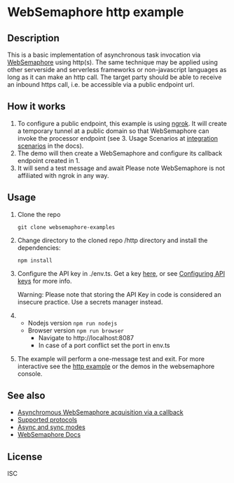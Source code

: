 # WebSemaphore http example

## Description

This is a basic implementation of asynchronous task invocation via [WebSemaphore](https://www.websemaphore.com) using http(s). 
The same technique may be applied using other serverside and serverless frameworks or non-javascript languages as long as it can make an http call. The target party should be able to receive an inbound https call, i.e. be accessible via a public endpoint url.


## How it works
1. To configure a public endpoint, this example is using [ngrok](https://ngrok.com/). It will create a temporary tunnel at a public domain so that WebSemaphore can invoke the processor endpoint (see 3. Usage Scenarios at [integration scenarios](https://www.websemaphore.com/docs/v1/concepts/scenarios-integration#usage-scenarios) in the docs). 
2. The demo will then create a WebSemaphore and configure its callback endpoint created in 1.
3. It will send a test message and await 
Please note WebSemaphore is not affiliated with ngrok in any way.  

## Usage

1. Clone the repo

   `git clone websemaphore-examples`

2. Change directory to the cloned repo /http directory and install the dependencies:

   `npm install`

3. Configure the API key in ./env.ts. Get a key [here](https://www.websemaphore.com/semaphore/keys), or see [Configuring API keys](https://www.websemaphore.com/docs/v1/setup/key) for more info.

   Warning: Please note that storing the API Key in code is considered an insecure practice. Use a secrets manager instead.

4. 
   - Nodejs version `npm run nodejs`
   - Browser version `npm run browser`
      - Navigate to http://localhost:8087
      - In case of a port conflict set the port in env.ts

5. The example will perform a one-message test and exit. For more interactive see the [http example](../http) or the demos in the websemaphore console.

## See also
* [Asynchromous WebSemaphore acquisition via a callback](https://www.websemaphore.com/docs/v1/concepts/scenarios#asynchronous-acquisition-via-callback)
* [Supported protocols](https://www.websemaphore.com/docs/v1/concepts/protocols)
* [Async and sync modes](https://www.websemaphore.com/docs/v1/concepts/operating-modes)
* [WebSemaphore Docs](https://www.websemaphore.com/docs)


## License
ISC
